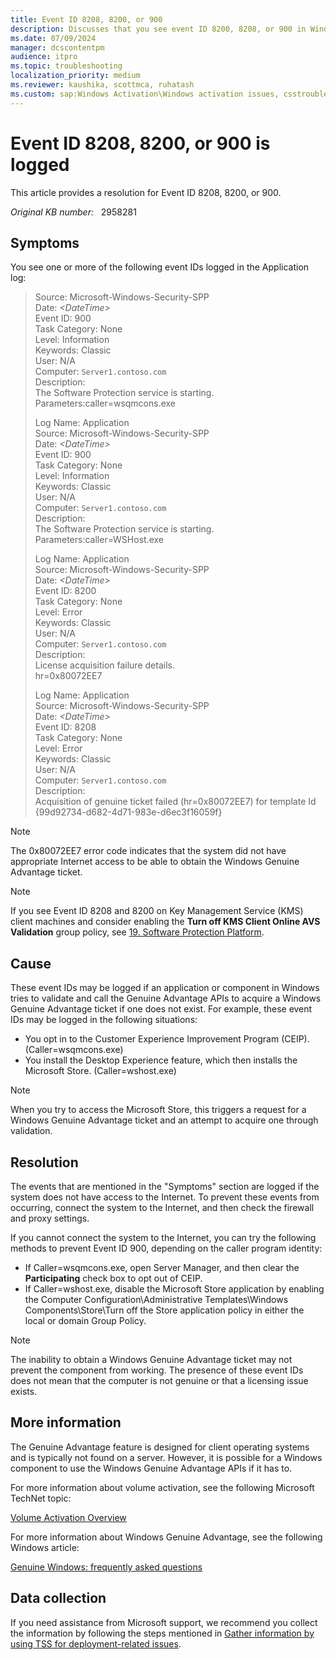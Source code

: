 ```yaml
---
title: Event ID 8208, 8200, or 900
description: Discusses that you see event ID 8200, 8208, or 900 in Windows Server. Provides a resolution.
ms.date: 07/09/2024
manager: dcscontentpm
audience: itpro
ms.topic: troubleshooting
localization_priority: medium
ms.reviewer: kaushika, scottmca, ruhatash
ms.custom: sap:Windows Activation\Windows activation issues, csstroubleshoot
---
```

# Event ID 8208, 8200, or 900 is logged

This article provides a resolution for Event ID 8208, 8200, or 900.

_Original KB number:_ &nbsp; 2958281

## Symptoms

You see one or more of the following event IDs logged in the Application log:

>Source: Microsoft-Windows-Security-SPP  
Date: *\<DateTime>*  
Event ID: 900  
Task Category: None  
Level: Information  
Keywords: Classic  
User: N/A  
Computer: `Server1.contoso.com`  
Description:  
The Software Protection service is starting.  
Parameters:caller=wsqmcons.exe  
>
>Log Name: Application  
Source: Microsoft-Windows-Security-SPP  
Date: *\<DateTime>*  
Event ID: 900  
Task Category: None  
Level: Information  
Keywords: Classic  
User: N/A  
Computer: `Server1.contoso.com`  
Description:  
The Software Protection service is starting.  
Parameters:caller=WSHost.exe  
>
>Log Name: Application  
Source: Microsoft-Windows-Security-SPP  
Date: *\<DateTime>*  
Event ID: 8200  
Task Category: None  
Level: Error  
Keywords: Classic  
User: N/A  
Computer: `Server1.contoso.com`  
Description:  
License acquisition failure details.  
hr=0x80072EE7
>
>Log Name: Application  
Source: Microsoft-Windows-Security-SPP  
Date: *\<DateTime>*  
Event ID: 8208  
Task Category: None  
Level: Error  
Keywords: Classic  
User: N/A  
Computer: `Server1.contoso.com`  
Description:  
Acquisition of genuine ticket failed (hr=0x80072EE7) for template Id {99d92734-d682-4d71-983e-d6ec3f16059f}  

> [!NOTE]
> The 0x80072EE7 error code indicates that the system did not have appropriate Internet access to be able to obtain the Windows Genuine Advantage ticket.

> [!NOTE]
> If you see Event ID 8208 and 8200 on Key Management Service (KMS) client machines and consider enabling the **Turn off KMS Client Online AVS Validation** group policy, see [19. Software Protection Platform](/windows/privacy/manage-connections-from-windows-operating-system-components-to-microsoft-services#bkmk-spp).

## Cause

These event IDs may be logged if an application or component in Windows tries to validate and call the Genuine Advantage APIs to acquire a Windows Genuine Advantage ticket if one does not exist. For example, these event IDs may be logged in the following situations:

- You opt in to the Customer Experience Improvement Program (CEIP). (Caller=wsqmcons.exe)
- You install the Desktop Experience feature, which then installs the Microsoft Store. (Caller=wshost.exe)

> [!NOTE]
> When you try to access the Microsoft Store, this triggers a request for a Windows Genuine Advantage ticket and an attempt to acquire one through validation.

## Resolution

The events that are mentioned in the "Symptoms" section are logged if the system does not have access to the Internet. To prevent these events from occurring, connect the system to the Internet, and then check the firewall and proxy settings.

If you cannot connect the system to the Internet, you can try the following methods to prevent Event ID 900, depending on the caller program identity:  

- If Caller=wsqmcons.exe, open Server Manager, and then clear the **Participating** check box to opt out of CEIP.
- If Caller=wshost.exe, disable the Microsoft Store application by enabling the Computer Configuration\Administrative Templates\Windows Components\Store\Turn off the Store application policy in either the local or domain Group Policy.

> [!NOTE]
> The inability to obtain a Windows Genuine Advantage ticket may not prevent the component from working. The presence of these event IDs does not mean that the computer is not genuine or that a licensing issue exists.

## More information

The Genuine Advantage feature is designed for client operating systems and is typically not found on a server. However, it is possible for a Windows component to use the Windows Genuine Advantage APIs if it has to.

For more information about volume activation, see the following Microsoft TechNet topic:

[Volume Activation Overview](https://technet.microsoft.com/library/hh831612.aspx)  

For more information about Windows Genuine Advantage, see the following Windows article:

[Genuine Windows: frequently asked questions](https://windows.microsoft.com/windows/help/genuine/faq?woldogcb=0)

## Data collection

If you need assistance from Microsoft support, we recommend you collect the information by following the steps mentioned in [Gather information by using TSS for deployment-related issues](../../windows-client/windows-troubleshooters/gather-information-using-tss-deployment.md).

